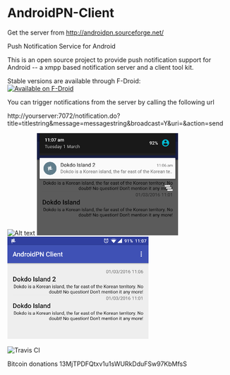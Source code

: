 # AndroidPN-Client

Get the server from
http://androidpn.sourceforge.net/

Push Notification Service for Android

This is an open source project to provide push notification support for Android
-- a xmpp based notification server and a client tool kit.

Stable versions are available through F-Droid:  
<a href="https://f-droid.org/repository/browse/?fdid=org.androidpn.client"><img
      alt="Available on F-Droid" height="45" src="https://raw.githubusercontent.com/daktak/androidpn-client/master/screenshots/fdroid.png" /></a>

You can trigger notifications from the server by calling the following url

http://yourserver:7072/notification.do?title=titlestring&message=messagestring&broadcast=Y&uri=&action=send

![Alt text](screenshots/serverform.png?raw=true "Server Form")
![Alt text](fastlane/metadata/android/en-US/phoneScreenshots/notification.png?raw=true "Notification")
![Alt text](fastlane/metadata/android/en-US/phoneScreenshots/mainactivity.png?raw=true "Application")

![Travis CI](https://travis-ci.org/daktak/androidpn-client.svg?branch=master)

Bitcoin donations 13MjTPDFQtxv1u1sWURkDduFSw97KbMfsS
